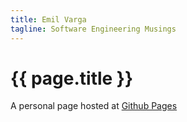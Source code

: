 ```yaml
---
title: Emil Varga
tagline: Software Engineering Musings
---
```

# {{ page.title }}

A personal page hosted at [Github Pages](https://github.com/cogitor/cogitor.github.io)
